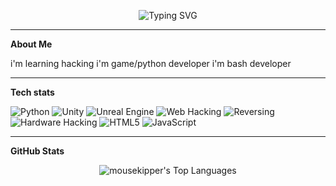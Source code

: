 <p align="center">
  <img src="https://readme-typing-svg.demolab.com?font=Fira+Code&size=25&pause=1000&color=F78C6C&center=true&vCenter=true&width=500&lines=Hi%2C+I'm+mousekipper!" alt="Typing SVG" />
</p>

---

**About Me**

i'm learning hacking
i'm game/python developer
i'm bash developer

---

**Tech stats**

<p>
  <!-- Python -->
  <img src="https://img.shields.io/badge/Python-3776AB?style=for-the-badge&logo=python&logoColor=white" alt="Python" />
  
  <!-- Unity -->
  <img src="https://img.shields.io/badge/Unity-000000?style=for-the-badge&logo=unity&logoColor=white" alt="Unity" />
  
  <!-- Unreal Engine -->
  <img src="https://img.shields.io/badge/Unreal%20Engine-313131?style=for-the-badge&logo=unreal-engine&logoColor=white" alt="Unreal Engine" />

  <!-- Web Hacking -->
  <img src="https://img.shields.io/badge/Web%20Hacking-E34F26?style=for-the-badge&logo=mozilla&logoColor=white" alt="Web Hacking" />
  
  <!-- Reversing -->
  <img src="https://img.shields.io/badge/Reversing-003545?style=for-the-badge&logo=probot&logoColor=white" alt="Reversing" />
  
  <!-- Hardware Hacking -->
  <img src="https://img.shields.io/badge/Hardware%20Hacking-F54C4F?style=for-the-badge&logo=raspberrypi&logoColor=white" alt="Hardware Hacking" />
  
  <!-- HTML -->
  <img src="https://img.shields.io/badge/HTML5-E34F26?style=for-the-badge&logo=html5&logoColor=white" alt="HTML5" />
  
  <!-- JavaScript -->
  <img src="https://img.shields.io/badge/JavaScript-F7DF1E?style=for-the-badge&logo=javascript&logoColor=black" alt="JavaScript" />
</p>

---

**GitHub Stats**

<div align="center">
 <!-- Top Languages -->
  <img src="https://github-readme-stats.vercel.app/api/top-langs/?username=mousekipper&layout=compact&theme=radical" alt="mousekipper's Top Languages" />
</div>
